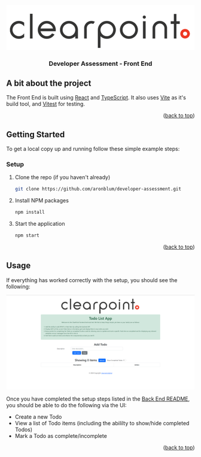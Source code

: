 <a id="readme-top"></a>

<!-- PROJECT LOGO -->
<br />
<div align="center">
  <a href="https://github.com/aronblum/developer-assessment">
    <img src="./src/assets/clearPointLogo.png" alt="ClearPoint Logo">
  </a>

  <h3 align="center">Developer Assessment - Front End</h3>
</div>

<!-- ABOUT -->

## A bit about the project

The Front End is built using [React](https://react.dev/) and [TypeScript](https://www.typescriptlang.org/). It also uses [Vite](https://vitejs.dev/) as it's build tool, and [Vitest](https://vitest.dev/) for testing.

<p align="right">(<a href="#readme-top">back to top</a>)</p>

<!-- GETTING STARTED -->

## Getting Started

To get a local copy up and running follow these simple example steps:

### Setup

1. Clone the repo (if you haven't already)
   ```sh
   git clone https://github.com/aronblum/developer-assessment.git
   ```
2. Install NPM packages
   ```sh
   npm install
   ```
3. Start the application
   ```sh
   npm start
   ```

<p align="right">(<a href="#readme-top">back to top</a>)</p>

<!-- USAGE EXAMPLES -->

## Usage

If everything has worked correctly with the setup, you should see the following:

![Developer Assessment - Front End](../docs/developerAssessmentFE.png)

Once you have completed the setup steps listed in the [Back End README](../server/README.md), you should be able to do the following via the UI:

- Create a new Todo
- View a list of Todo items (including the abililty to show/hide completed Todos)
- Mark a Todo as complete/incomplete

<p align="right">(<a href="#readme-top">back to top</a>)</p>
